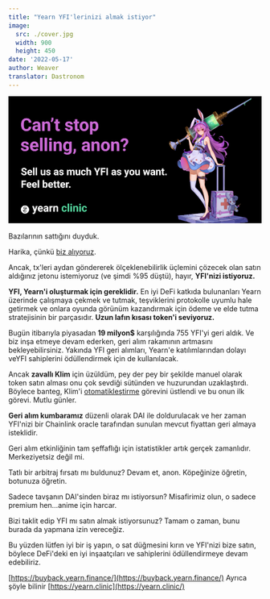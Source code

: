```yaml
---
title: "Yearn YFI'lerinizi almak istiyor"
image:
  src: ./cover.jpg
  width: 900
  height: 450
date: '2022-05-17'
author: Weaver
translator: Dastronom
---
```


![](cover.jpg?w=900&h=450)

Bazılarının sattığını duyduk.

Harika, çünkü [biz alıyoruz](https://yearn.clinic/).

Ancak, tx'leri aydan göndererek ölçeklenebilirlik üçlemini çözecek olan satın aldığınız jetonu istemiyoruz (ve şimdi %95 düştü), hayır, **YFI'nizi istiyoruz.**

**YFI, Yearn'i oluşturmak için gereklidir.** En iyi DeFi katkıda bulunanları Yearn üzerinde çalışmaya çekmek ve tutmak, teşviklerini protokolle uyumlu hale getirmek ve onlara oyunda görünüm kazandırmak için ödeme ve elde tutma stratejisinin bir parçasıdır. **Uzun lafın kısası token'i seviyoruz.**

Bugün itibarıyla piyasadan **19 milyon$** karşılığında 755 YFI'yi geri aldık. Ve biz inşa etmeye devam ederken, geri alım rakamının artmasını bekleyebilirsiniz. Yakında YFI geri alımları, Yearn'e katılımlarından dolayı veYFI sahiplerini ödüllendirmek için de kullanılacak.

Ancak **zavallı Klim** için üzüldüm, pey der pey bir şekilde manuel olarak token satın alması onu çok sevdiği sütünden ve huzurundan uzaklaştırdı. Böylece banteg, Klim'i [otomatikleştirme](https://github.com/banteg/yfi-buyer) görevini üstlendi ve bu onun ilk görevi. Mutlu günler.

**Geri alım kumbaramız** düzenli olarak DAI ile doldurulacak ve her zaman YFI'nizi bir Chainlink oracle tarafından sunulan mevcut fiyattan geri almaya isteklidir.

Geri alım etkinliğinin tam şeffaflığı için istatistikler artık gerçek zamanlıdır. Merkeziyetsiz değil mi.

Tatlı bir arbitraj fırsatı mı buldunuz? Devam et, anon. Köpeğinize öğretin, botunuza öğretin.

Sadece tavşanın DAI'sinden biraz mı istiyorsun? Misafirimiz olun, o sadece premium hen…anime için harcar.

Bizi taklit edip YFI mı satın almak istiyorsunuz? Tamam o zaman, bunu burada da yapmana izin vereceğiz.

Bu yüzden lütfen iyi bir iş yapın, o sat düğmesini kırın ve YFI'nizi bize satın, böylece DeFi'deki en iyi inşaatçıları ve sahiplerini ödüllendirmeye devam edebiliriz.

[https://buyback.yearn.finance/](https://buyback.yearn.finance/) Ayrıca şöyle bilinir [https://yearn.clinic](https://yearn.clinic/)
